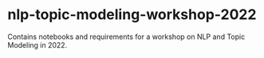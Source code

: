 # nlp-topic-modeling-workshop-2022
Contains notebooks and requirements for a workshop on NLP and Topic Modeling in 2022.
